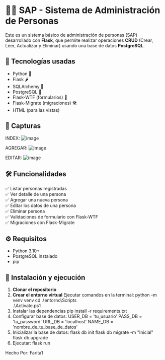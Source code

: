 # 🧑‍💼 SAP - Sistema de Administración de Personas

Este es un sistema básico de administración de personas (SAP) desarrollado con **Flask**, que permite realizar operaciones **CRUD** (Crear, Leer, Actualizar y Eliminar) usando una base de datos **PostgreSQL**.

## 🚀 Tecnologías usadas

- Python 🐍
- Flask 🌶️
- SQLAlchemy 🧬
- PostgreSQL 🐘
- Flask-WTF (formularios) 📄
- Flask-Migrate (migraciones) 🛠️
- HTML (para las vistas)

## 📸 Capturas
INDEX:
![image](https://github.com/user-attachments/assets/f113df95-1fb0-430e-b128-2118ee44ba4f)

AGREGAR:
![image](https://github.com/user-attachments/assets/9022fdeb-1482-4e4f-8a7a-12cf148fee5a)

EDITAR:
![image](https://github.com/user-attachments/assets/576ce7f6-9eb2-4f54-b386-f824742e42c3)


## 🛠️ Funcionalidades

✅ Listar personas registradas  
✅ Ver detalle de una persona  
✅ Agregar una nueva persona  
✅ Editar los datos de una persona  
✅ Eliminar persona  
✅ Validaciones de formulario con Flask-WTF  
✅ Migraciones con Flask-Migrate  

## ⚙️ Requisitos

- Python 3.10+
- PostgreSQL instalado
- pip

## 🧰 Instalación y ejecución

1. **Clonar el repositorio**
2. **Crear el entorno virtual**
Ejecutar comandos en la terminal:
python -m venv venv
cd .\entorno\Scripts\
.\Activate.ps1
3. Instalar las dependencias
pip install -r requirements.txt
4. Configurar base de datos:
USER_DB = 'tu_usuario'
PASS_DB = 'tu_password'
URL_DB = 'localhost'
NAME_DB = 'nombre_de_tu_base_de_datos'
5. Inicializar la base de datos:
flask db init
flask db migrate -m "Inicial"
flask db upgrade
6. Ejecutar: flask run

Hecho Por: Farita1

